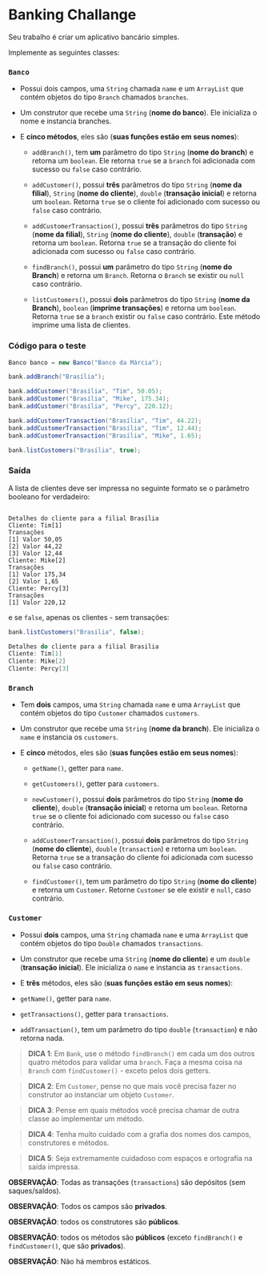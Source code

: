 # Banking Challange

Seu trabalho é criar um aplicativo bancário simples.

Implemente as seguintes classes:

### `Banco`

- Possui dois campos, uma `String` chamada `name` e um `ArrayList` que contém objetos do tipo `Branch` chamados `branches`.

- Um construtor que recebe uma `String` (**nome do banco**). Ele inicializa o nome e instancia branches.

- E **cinco métodos**, eles são (**suas funções estão em seus nomes**):

  - `addBranch()`, tem **um** parâmetro do tipo `String` (**nome do branch**) e retorna um `boolean`. Ele retorna `true` se a `branch` foi adicionada com sucesso ou `false` caso contrário.

  - `addCustomer()`, possui **três** parâmetros do tipo `String` (**nome da filial**), `String` (**nome do cliente**), `double` (**transação inicial**) e retorna um `boolean`. Retorna `true` se o cliente foi adicionado com sucesso ou `false` caso contrário.

  - `addCustomerTransaction()`, possui **três** parâmetros do tipo `String` (**nome da filial**), `String` (**nome do cliente**), `double` (**transação**) e retorna um `boolean`. Retorna `true` se a transação do cliente foi adicionada com sucesso ou `false` caso contrário.

  - `findBranch()`, possui **um** parâmetro do tipo `String` (**nome do Branch**) e retorna um `Branch`. Retorna o `Branch` se existir ou `null` caso contrário.

  - `listCustomers()`, possui **dois** parâmetros do tipo `String` (**nome da Branch**), `boolean` (**imprime transações**) e retorna um `boolean`. Retorna `true` se a `branch` existir ou `false` caso contrário. Este método imprime uma lista de clientes.

### Código para o teste

~~~java
Banco banco = new Banco("Banco da Márcia");

bank.addBranch("Brasília");

bank.addCustomer("Brasília", "Tim", 50.05);
bank.addCustomer("Brasília", "Mike", 175.34);
bank.addCustomer("Brasília", "Percy", 220.12);

bank.addCustomerTransaction("Brasília", "Tim", 44.22);
bank.addCustomerTransaction("Brasília", "Tim", 12.44);
bank.addCustomerTransaction("Brasília", "Mike", 1.65);

bank.listCustomers("Brasília", true);

~~~

### Saída

A lista de clientes deve ser impressa no seguinte formato se o parâmetro booleano for verdadeiro:

~~~text

Detalhes do cliente para a filial Brasília
Cliente: Tim[1]
Transações
[1] Valor 50,05
[2] Valor 44,22
[3] Valor 12,44
Cliente: Mike[2]
Transações
[1] Valor 175,34
[2] Valor 1,65
Cliente: Percy[3]
Transações
[1] Valor 220,12
~~~

e se `false`, apenas os clientes - sem transações:

~~~java
bank.listCustomers("Brasilia", false);

Detalhes do cliente para a filial Brasilia
Cliente: Tim[1]
Cliente: Mike[2]
Cliente: Percy[3]
~~~

### `Branch`

- Tem **dois** campos, uma `String` chamada `name` e uma `ArrayList` que contém objetos do tipo `Customer` chamados `customers`.

- Um construtor que recebe uma `String` (**nome da branch**). Ele inicializa o `name` e instancia os `customers`.

- E **cinco** métodos, eles são (**suas funções estão em seus nomes**):

  - `getName()`, getter para `name`.

  - `getCustomers()`, getter para `customers`.

  - `newCustomer()`, possui **dois** parâmetros do tipo `String` (**nome do cliente**), `double` (**transação inicial**) e retorna um `boolean`. Retorna `true` se o cliente foi adicionado com sucesso ou `false` caso contrário.

  - `addCustomerTransaction()`, possui **dois** parâmetros do tipo `String` (**nome do cliente**), `double` (`transaction`) e retorna um `boolean`. Retorna `true` se a transação do cliente foi adicionada com sucesso ou `false` caso contrário.

  - `findCustomer()`, tem um parâmetro do tipo `String` (**nome do cliente**) e retorna um `Customer`. Retorne `Customer` se ele existir e `null`, caso contrário.

### `Customer`

-  Possui **dois** campos, uma `String` chamada `name` e uma `ArrayList` que contém objetos do tipo `Double` chamados `transactions`.

-  Um construtor que recebe uma `String` (**nome do cliente**) e um `double` (**transação inicial**). Ele inicializa o `name` e instancia as `transactions`.

-  E **três** métodos, eles são (**suas funções estão em seus nomes**):

-  `getName()`, getter para `name`.

-  `getTransactions()`, getter para `transactions`.

-  `addTransaction()`, tem um parâmetro do tipo `double` (`transaction`) e não retorna nada.

> **DICA 1**: Em `Bank`, use o método `findBranch()` em cada um dos outros quatro métodos para validar uma `branch`. Faça a mesma coisa na `Branch` com `findCustomer()` - exceto pelos dois getters.

> **DICA 2**: Em `Customer`, pense no que mais você precisa fazer no construtor ao instanciar um objeto `Customer`.

> **DICA 3**: Pense em quais métodos você precisa chamar de outra classe ao implementar um método.

> **DICA 4**: Tenha muito cuidado com a grafia dos nomes dos campos, construtores e métodos.

> **DICA 5**: Seja extremamente cuidadoso com espaços e ortografia na saída impressa.

**OBSERVAÇÃO**: Todas as transações (`transactions`) são depósitos (sem saques/saldos).

**OBSERVAÇÃO**: Todos os campos são **privados**.

**OBSERVAÇÃO**: todos os construtores são **públicos**.

**OBSERVAÇÃO**: todos os métodos são **públicos** (exceto `findBranch()` e `findCustomer()`, que são **privados**).

**OBSERVAÇÃO**: Não há membros estáticos.
